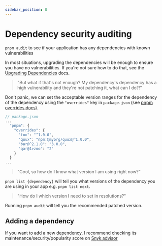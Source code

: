 ```yaml
---
sidebar_position: 8
---
```


# Dependency security auditing

`pnpm audit` to see if your application has any dependencies with known vulnerabilities

In most situations, upgrading the dependencies will be enough to ensure you have no vulnerabilities. If you're not sure how to do that, see the [Upgrading Dependencies](./upgrading-dependencies) docs.

> "But what if that's not enough? My dependency's dependency has a high vulnerability and they're not patching it, what can I do?!"

Don't panic, we can set the acceptable version ranges for the dependency of the dependency using the `"overrides"` key in `package.json` (see [pnpm overrides docs](https://pnpm.io/package_json#pnpmoverrides)).

```javascript
// package.json
...
  "pnpm": {
    "overrides": {
      "foo": "^1.0.0",
      "quux": "npm:@myorg/quux@^1.0.0",
      "bar@^2.1.0": "3.0.0",
      "qar@1>zoo": "2"
    }
  }
...
```

> "Cool, so how do I know what version I am using right now?"

`pnpm list {dependency}` will tell you what versions of the dependency you are using in your app e.g. `pnpm list next`.

> "How do I which version I need to set in resolutions?"

Running `pnpm audit` will tell you the recommended patched version.

## Adding a dependency

If you want to add a new dependency, I recommend checking its maintenance/security/popularity score on [Snyk advisor](https://snyk.io/advisor/)

